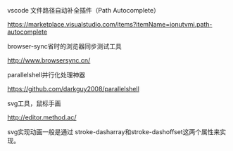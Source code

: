 vscode 文件路径自动补全插件（Path Autocomplete）

https://marketplace.visualstudio.com/items?itemName=ionutvmi.path-autocomplete

browser-sync省时的浏览器同步测试工具

http://www.browsersync.cn/

parallelshell并行化处理神器

https://github.com/darkguy2008/parallelshell


svg工具，鼠标手画

http://editor.method.ac/

svg实现动画一般是通过 stroke-dasharray和stroke-dashoffset这两个属性来实现。